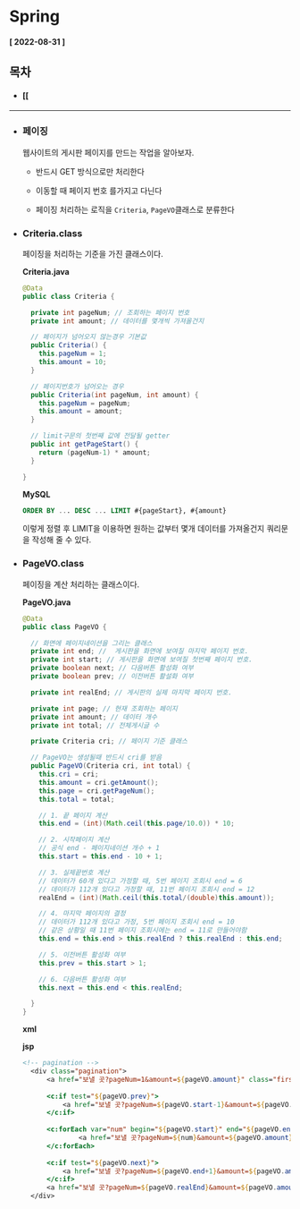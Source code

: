 # Spring   
  
  #### [ 2022-08-31 ]  
  
  ## 목차  
  * #### [[ 
      
---------------------------------------------------------------------------------------------------------------------------------------------------
  
* ### 페이징  

  웹사이트의 게시판 페이지를 만드는 작업을 알아보자.  
    
  - 반드시 GET 방식으로만 처리한다  
    
  - 이동할 때 페이지 번호 를가지고 다닌다  
    
  - 페이징 처리하는 로직을 ```Criteria```, ```PageVO```클래스로 분류한다  

* ### Criteria.class  

  페이징을 처리하는 기준을 가진 클래스이다.

  **Criteria.java**
  ```java
  @Data
  public class Criteria {

    private int pageNum; // 조회하는 페이지 번호
    private int amount; // 데이터를 몇개씩 가져올건지

    // 페이지가 넘어오지 않는경우 기본값
    public Criteria() {
      this.pageNum = 1;
      this.amount = 10;
    }

    // 페이지번호가 넘어오는 경우
    public Criteria(int pageNum, int amount) {
      this.pageNum = pageNum;
      this.amount = amount;
    }

    // limit구문의 첫번째 값에 전달될 getter
    public int getPageStart() {
      return (pageNum-1) * amount;
    }

  }
  ```
  
  **MySQL**
  ```sql
  ORDER BY ... DESC ... LIMIT #{pageStart}, #{amount}
  ```
  이렇게 정렬 후 LIMIT을 이용하면 원하는 값부터 몇개 데이터를 가져올건지 쿼리문을 작성해 줄 수 있다.  
    
* ### PageVO.class  

  페이징을 계산 처리하는 클래스이다.  
    
  **PageVO.java**
  ```java
  @Data
  public class PageVO {

    // 화면에 페이지네이션을 그리는 클래스
    private int end; //  게시판을 화면에 보여질 마지막 페이지 번호.
    private int start; // 게시판을 화면에 보여질 첫번째 페이지 번호.
    private boolean next; // 다음버튼 활성화 여부
    private boolean prev; // 이전버튼 활설화 여부

    private int realEnd; // 게시판의 실제 마지막 페이지 번호.

    private int page; // 현재 조회하는 페이지
    private int amount; // 데이터 개수
    private int total; // 전체게시글 수

    private Criteria cri; // 페이지 기준 클래스

    // PageVO는 생성될때 반드시 cri를 받음
    public PageVO(Criteria cri, int total) {
      this.cri = cri;
      this.amount = cri.getAmount();
      this.page = cri.getPageNum();
      this.total = total;

      // 1. 끝 페이지 계산 
      this.end = (int)(Math.ceil(this.page/10.0)) * 10; 

      // 2. 시작페이지 계산
      // 공식 end - 페이지네이션 개수 + 1
      this.start = this.end - 10 + 1;

      // 3. 실제끝번호 계산
      // 데이터가 60개 있다고 가정할 때, 5번 페이지 조회시 end = 6
      // 데이터가 112개 있다고 가정할 때, 11번 페이지 조회시 end = 12
      realEnd = (int)(Math.ceil(this.total/(double)this.amount));

      // 4. 마지막 페이지의 결정
      // 데이터가 112개 있다고 가정, 5번 페이지 조회시 end = 10
      // 같은 상황일 때 11번 페이지 조회시에는 end = 11로 만들어야함
      this.end = this.end > this.realEnd ? this.realEnd : this.end;

      // 5. 이전버튼 활성화 여부
      this.prev = this.start > 1;

      // 6. 다음버튼 활성화 여부
      this.next = this.end < this.realEnd;

    }
  }
  ```  
    
  **xml**
  
    
  **jsp**
  ```jsp
  <!-- pagination -->
	<div class="pagination">
		<a href="보낼 곳?pageNum=1&amount=${pageVO.amount}" class="firstpage  pbtn"><img src="${pageContext.request.contextPath}/resources/img/btn_firstpage.png" alt="첫 페이지로 이동"></a>
				
		<c:if test="${pageVO.prev}">
			<a href="보낼 곳?pageNum=${pageVO.start-1}&amount=${pageVO.amount}" class="prevpage  pbtn"><img src="${pageContext.request.contextPath}/resources/img/btn_prevpage.png" alt="이전 페이지로 이동"></a>
		</c:if>
				
		<c:forEach var="num" begin="${pageVO.start}" end="${pageVO.end}">
				<a href="보낼 곳?pageNum=${num}&amount=${pageVO.amount}"><span class="pagenum ${pageVO.page == num ? 'currentpage' : ''}">${num}</span></a>
		</c:forEach>
				
		<c:if test="${pageVO.next}">
			<a href="보낼 곳?pageNum=${pageVO.end+1}&amount=${pageVO.amount}" class="nextpage  pbtn"><img src="${pageContext.request.contextPath}/resources/img/btn_nextpage.png" alt="다음 페이지로 이동"></a>
		</c:if>
		<a href="보낼 곳?pageNum=${pageVO.realEnd}&amount=${pageVO.amount}" class="lastpage  pbtn"><img src="${pageContext.request.contextPath}/resources/img/btn_lastpage.png" alt="마지막 페이지로 이동"></a>
	</div>
  ```
